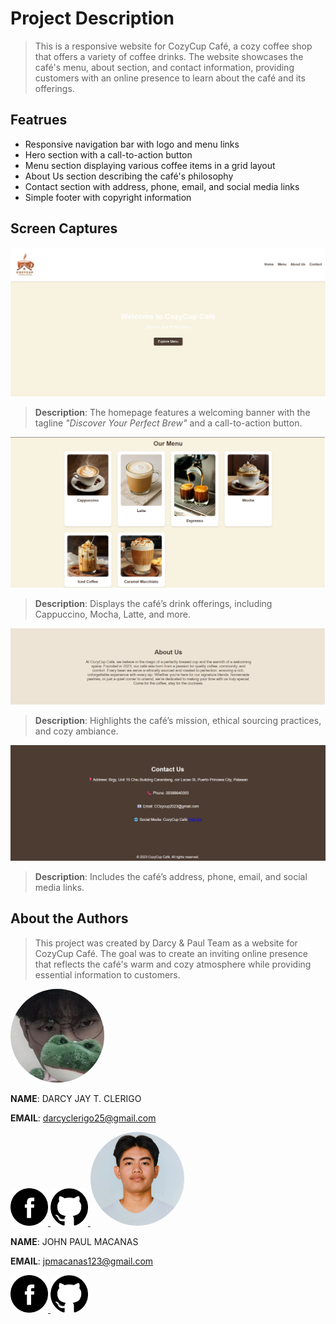 # Project Description
> This is a responsive website for CozyCup Café, a cozy coffee shop that offers a variety of coffee drinks. The website showcases the café's menu, about section, and contact information, providing customers with an online presence to learn about the café and its offerings.

## Featrues
- Responsive navigation bar with logo and menu links
- Hero section with a call-to-action button
- Menu section displaying various coffee items in a grid layout
- About Us section describing the café's philosophy
- Contact section with address, phone, email, and social media links
- Simple footer with copyright information

## Screen Captures
![WebsiteProjectPicture1](img/WebsiteProjectPicture1.png)
> **Description**: The homepage features a welcoming banner with the tagline *"Discover Your Perfect Brew"* and a call-to-action button.

![WebsiteProjectPicture2](img/WebsiteProjectPicrture2.png)
> **Description**: Displays the café’s drink offerings, including Cappuccino, Mocha, Latte, and more.

![WebsiteProjectPicture3](img/WebsiteProjectPicrture3.png)
> **Description**: Highlights the café’s mission, ethical sourcing practices, and cozy ambiance.

![WebsiteProjectPicture4](img/WebsiteProjectPicrture4.png)
> **Description**: Includes the café’s address, phone, email, and social media links.


## About the Authors
> This project was created by Darcy & Paul Team as a website for CozyCup Café. The goal was to create an inviting online presence that reflects the café's warm and cozy atmosphere while providing essential information to customers.

<img src="img/darcgit.jpg" alt="DARCY CLERIGO" width="150" style="border-radius:50%"> 

**NAME**: DARCY JAY T. CLERIGO


**EMAIL**: darcyclerigo25@gmail.com

<a href="https://www.facebook.com/share/16A5m5e3pM/" target="_blank">
  <img src="img/Facebook_black.png" alt="Facebook Icon" width="60" style="border-radius:10%">
</a>
<a href="https://github.com/darcykekw" target="_blank">
  <img src="img/Github_black.png" alt="Github Icon" width="60" style="border-radius:10%">
</a>

<img src="img/1000534991.png" alt="John Paul Macanas" width="150" style="border-radius:50%">

**NAME**: JOHN PAUL MACANAS


**EMAIL**: jpmacanas123@gmail.com

<a href="https://www.facebook.com/share/1EpVmtkms8/" target="_blank">
  <img src="img/Facebook_black.png" alt="Facebook Icon" width="60" style="border-radius:10%">
</a>
<a href="https://github.com/johnpaulmacanas" target="_blank">
  <img src="img/Github_black.png" alt="Github Icon" width="60" style="border-radius:10%">
</a>
